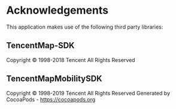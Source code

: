# Acknowledgements
This application makes use of the following third party libraries:

## TencentMap-SDK

Copyright © 1998-2018 Tencent All Rights Reserved

## TencentMapMobilitySDK

Copyright © 1998-2019 Tencent All Rights Reserved
Generated by CocoaPods - https://cocoapods.org
